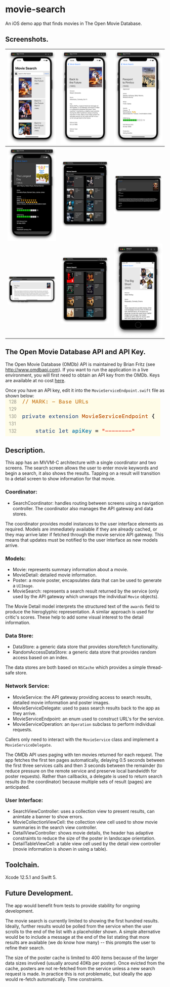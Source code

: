 # movie-search
An iOS demo app that finds movies in The Open Movie Database. 

## Screenshots.
|![image](https://github.com/ncke/movie-search/blob/cd9c2846c9cab4568a3c08ef479033748822900f/Other/screenshot%201.png)|![image](https://github.com/ncke/movie-search/blob/cd9c2846c9cab4568a3c08ef479033748822900f/Other/screenshot%202.png)|![image](https://github.com/ncke/movie-search/blob/cd9c2846c9cab4568a3c08ef479033748822900f/Other/screenshot%203.png)|
|-------|-------|-------|
|![image](https://github.com/ncke/movie-search/blob/cd9c2846c9cab4568a3c08ef479033748822900f/Other/screenshot%204.png)|![image](https://github.com/ncke/movie-search/blob/cd9c2846c9cab4568a3c08ef479033748822900f/Other/screenshot%205.png)|![image](https://github.com/ncke/movie-search/blob/cd9c2846c9cab4568a3c08ef479033748822900f/Other/screenshot%206.png)|
|![image](https://github.com/ncke/movie-search/blob/cd9c2846c9cab4568a3c08ef479033748822900f/Other/screenshot%207.png)|![image](https://github.com/ncke/movie-search/blob/cd9c2846c9cab4568a3c08ef479033748822900f/Other/screenshot%208.png)|![image](https://github.com/ncke/movie-search/blob/b04be1ef44ed66871dbb9e3bb7c6c5936ba945bf/Other/screenshot%209.png)|

## The Open Movie Database API and API Key.

The Open Movie Database (OMDb) API is maintained by Brian Fritz (see http://www.omdbapi.com). If you want to run the application in a live environment, you will first need to obtain an API key from the OMDb. Keys are available at no cost [here](http://www.omdbapi.com/apikey.aspx).

Once you have an API key, edit it into the `MovieServiceEndpoint.swift` file as shown below:
![image](https://github.com/ncke/movie-search/blob/c1a9f1233d98342028b63cd2c41905014d570c72/Other/apikey.png)

## Description.

This app has an MVVM-C architecture with a single coordinator and two screens. The search screen allows the user to enter movie keywords and begin a search, it also shows the results. Tapping on a result will transition to a detail screen to show information for that movie.

### Coordinator:
* SearchCoordinator: handles routing between screens using a navigation controller. The coordinator also manages the API gateway and data stores.

The coordinator provides model instances to the user interface elements as required. Models are immediately available if they are already cached, or they may arrive later if fetched through the movie service API gateway. This means that updates must be notified to the user interface as new models arrive.

### Models:
* Movie: represents summary information about a movie.
* MovieDetail: detailed movie information.
* Poster: a movie poster, encapsulates data that can be used to generate a `UIImage`.
* MovieSearch: represents a search result returned by the service (only used by the API gateway which unwraps the individual `Movie` objects).

The Movie Detail model interprets the structured text of the `awards` field to produce the hieroglyphic representation. A similar approach is used for critic's scores. These help to add some visual interest to the detail information.

### Data Store:
* DataStore: a generic data store that provides store/fetch functionality.
* RandomAccessDataStore: a generic data store that provides random access based on an index.

The data stores are both based on `NSCache` which provides a simple thread-safe store.

### Network Service:
* MovieService: the API gateway providing access to search results, detailed movie information and poster images.
* MovieServiceDelegate: used to pass search results back to the app as they arrive.
* MovieServiceEndpoint: an enum used to construct URL's for the service.
* MovieServiceOperation: an `Operation` subclass to perform individual requests.

Callers only need to interact with the `MovieService` class and implement a `MovieServiceDelegate`.

The OMDb API uses paging with ten movies returned for each request. The app fetches the first ten pages automatically, delaying 0.5 seconds between the first three services calls and then 3 seconds between the remainder (to reduce pressure on the remote service and preserve local bandwidth for poster requests). Rather than callbacks, a delegate is used to return search results (to the coordinator) because multiple sets of result (pages) are anticipated.

### User Interface:
* SearchViewController: uses a collection view to present results, can animtate a banner to show errors.
* MovieCollectionViewCell: the collection view cell used to show movie summaries in the search view controller.
* DetailViewController: shows movie details, the header has adaptive constraints to reduce the size of the poster in landscape orientation.
* DetailTableViewCell: a table view cell used by the detail view controller (movie information is shown in using a table).

## Toolchain.

Xcode 12.5.1 and Swift 5.

## Future Development.

The app would benefit from tests to provide stability for ongoing development.

The movie search is currently limited to showing the first hundred results. Ideally, further results would be polled from the service when the user scrolls to the end of the list with a placeholder shown. A simple alternative would be to include a message at the end of the list stating that more results are available (we do know how many) -- this prompts the user to refine their search.

The size of the poster cache is limited to 400 items because of the larger data sizes involved (usually around 40Kb per poster). Once evicted from the cache, posters are not re-fetched from the service unless a new search request is made. In practice this is not problematic, but ideally the app would re-fetch automatically. Time constraints.
